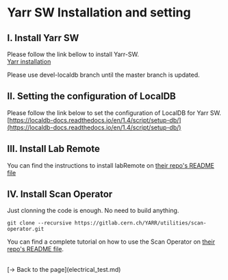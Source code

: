 # Yarr SW Installation and setting

## I. Install Yarr SW

Please follow the link bellow to install Yarr-SW.<br>
[Yarr installation](http://yarr.web.cern.ch/yarr/install/)<br>

Please use devel-localdb branch until the master branch is updated.<br>

## II. Setting the configuration of LocalDB
Please follow the link below to set the configuration of LocalDB for Yarr SW.<br>
[https://localdb-docs.readthedocs.io/en/1.4/script/setup-db/](https://localdb-docs.readthedocs.io/en/1.4/script/setup-db/)

## III. Install Lab Remote<br>
You can find the instructions to install labRemote on [their repo's README file](https://gitlab.cern.ch/berkeleylab/labRemote)

## IV. Install Scan Operator<br>

Just clonning the code is enough. No need to build anything.
```
git clone --recursive https://gitlab.cern.ch/YARR/utilities/scan-operator.git
```

You can find a complete tutorial on how to use the Scan Operator on [their repo's README file](https://gitlab.cern.ch/YARR/utilities/scan-operator/).

<br>
[&rarr; Back to the page](electrical_test.md)
